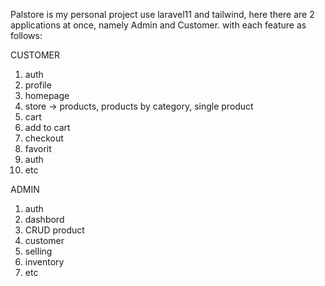 Palstore is my personal project use laravel11 and tailwind, 
here there are 2 applications at once, namely Admin and Customer.
with each feature as follows:

CUSTOMER
1. auth
2. profile
3. homepage
4. store -> products, products by category, single product
5. cart
6. add to cart
7. checkout
8. favorit
9. auth
10. etc

ADMIN
1. auth
2. dashbord
3. CRUD product
4. customer
5. selling
6. inventory
7. etc

